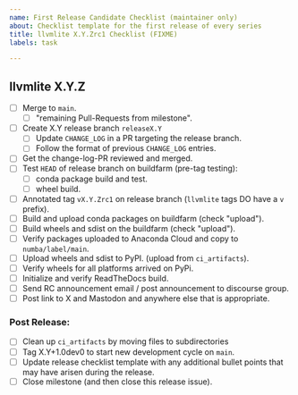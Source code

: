 ```yaml
---
name: First Release Candidate Checklist (maintainer only)
about: Checklist template for the first release of every series
title: llvmlite X.Y.Zrc1 Checklist (FIXME)
labels: task

---
```



## llvmlite X.Y.Z

* [ ] Merge to `main`.
    * [ ] "remaining Pull-Requests from milestone".
* [ ] Create X.Y release branch `releaseX.Y`
    * [ ] Update `CHANGE_LOG` in a PR targeting the release branch.
    * [ ] Follow the format of previous `CHANGE_LOG` entries.
* [ ] Get the change-log-PR reviewed and merged.
* [ ] Test `HEAD` of release branch on buildfarm (pre-tag testing):
    * [ ] conda package build and test.
    * [ ] wheel build.
* [ ] Annotated tag `vX.Y.Zrc1` on release branch (`llvmlite` tags DO have a `v` prefix).
* [ ] Build and upload conda packages on buildfarm (check "upload").
* [ ] Build wheels and sdist on the buildfarm (check "upload").
* [ ] Verify packages uploaded to Anaconda Cloud and copy to `numba/label/main`.
* [ ] Upload wheels and sdist to PyPI. (upload from `ci_artifacts`).
* [ ] Verify wheels for all platforms arrived on PyPi.
* [ ] Initialize and verify ReadTheDocs build.
* [ ] Send RC announcement email / post announcement to discourse group.
* [ ] Post link to X and Mastodon and anywhere else that is appropriate.

### Post Release:

* [ ] Clean up `ci_artifacts` by moving files to subdirectories
* [ ] Tag X.Y+1.0dev0 to start new development cycle on `main`.
* [ ] Update release checklist template with any additional bullet points that
      may have arisen during the release.
* [ ] Close milestone (and then close this release issue).

